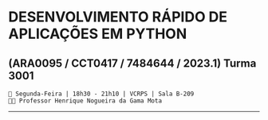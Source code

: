 # **DESENVOLVIMENTO RÁPIDO DE APLICAÇÕES EM PYTHON**
## (ARA0095 / CCT0417 / 7484644 / 2023.1) Turma 3001

    📅 Segunda-Feira | 18h30 - 21h10 | VCRPS | Sala B-209
    👨🏻 Professor Henrique Nogueira da Gama Mota

---